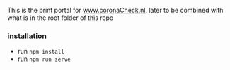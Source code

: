 This is the print portal for www.coronaCheck.nl, later to be combined with what is in the root folder of this repo

### installation
- run `npm install`
- run `npm run serve`